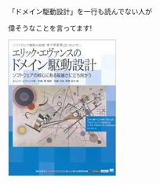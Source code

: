 「ドメイン駆動設計」を一行も読んでない人が

偉そうなことを言ってます!

[![ドメイン駆動設計](./resources/ddd.png)](https://www.amazon.co.jp/dp/4798121967)
